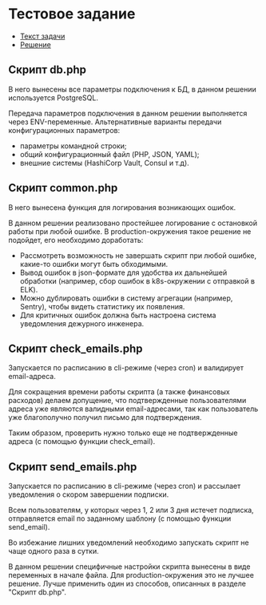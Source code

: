# Тестовое задание

* [Текст задачи](task.pdf)
* [Решение](answer)

## Скрипт db.php

В него вынесены все параметры подключения к БД, в данном решении используется PostgreSQL.

Передача параметров подключения в данном решении выполняется через ENV-переменные.
Альтернативные варианты передачи конфигурационных параметров:
- параметры командной строки;
- общий конфигурационный файл (PHP, JSON, YAML);
- внешние системы (HashiCorp Vault, Consul и т.д).

## Скрипт common.php

В него вынесена функция для логирования возникающих ошибок.

В данном решении реализовано простейшее логирование с остановкой работы при любой ошибке. 
В production-окружения такое решение не подойдет, его необходимо доработать:
- Рассмотреть возможность не завершать скрипт при любой ошибке, какие-то ошибки могут быть обходимыми.
- Вывод ошибок в json-формате для удобства их дальнейшей обработки (например, сбор ошибок в k8s-окружении с отправкой в ELK). 
- Можно дублировать ошибки в систему агрегации (например, Sentry), чтобы видеть статистику их появления.
- Для критичных ошибок должна быть настроена система уведомления дежурного инженера.

## Скрипт check_emails.php

Запускается по расписанию в cli-режиме (через cron) и валидирует email-адреса.

Для сокращения времени работы скрипта (а также финансовых расходов) делаем допущение,
что подтвержденные пользователями адреса уже являются валидными email-адресами, 
так как пользователь уже благополучно получил письмо для подтверждения.

Таким образом, проверить нужно только еще не подтвержденные адреса (с помощью функции check_email).

## Скрипт send_emails.php

Запускается по расписанию в cli-режиме (через cron) и рассылает уведомления о скором завершении подписки.

Всем пользователям, у которых через 1, 2 или 3 дня истечет подписка, отправляется email по заданному шаблону (с помощью функции send_email).

Во избежание лишних уведомлений необходимо запускать скрипт не чаще одного раза в сутки.

В данном решении специфичные настройки скрипта вынесены в виде переменных в начале файла.
Для production-окружения это не лучшее решение. 
Лучше применить один из способов, описанных в разделе "Скрипт db.php".
